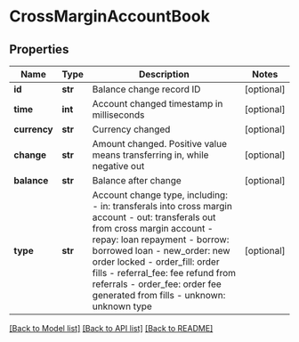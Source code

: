 # CrossMarginAccountBook

## Properties
Name | Type | Description | Notes
------------ | ------------- | ------------- | -------------
**id** | **str** | Balance change record ID | [optional] 
**time** | **int** | Account changed timestamp in milliseconds | [optional] 
**currency** | **str** | Currency changed | [optional] 
**change** | **str** | Amount changed. Positive value means transferring in, while negative out | [optional] 
**balance** | **str** | Balance after change | [optional] 
**type** | **str** | Account change type, including:  - in: transferals into cross margin account - out: transferals out from cross margin account - repay: loan repayment - borrow: borrowed loan - new_order: new order locked - order_fill: order fills - referral_fee: fee refund from referrals - order_fee: order fee generated from fills - unknown: unknown type | [optional] 

[[Back to Model list]](../README.md#documentation-for-models) [[Back to API list]](../README.md#documentation-for-api-endpoints) [[Back to README]](../README.md)


